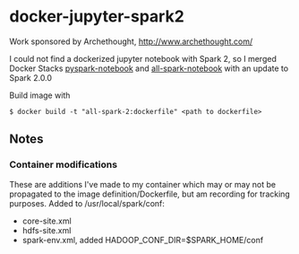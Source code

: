 # docker-jupyter-spark2
Work sponsored by Archethought, http://www.archethought.com/

I could not find a dockerized jupyter notebook with Spark 2, 
so I merged Docker Stacks [pyspark-notebook](https://github.com/jupyter/docker-stacks/tree/master/pyspark-notebook) 
and [all-spark-notebook](https://github.com/jupyter/docker-stacks/tree/master/all-spark-notebook) with an update to Spark 2.0.0
 
 Build image with 
 ```
 $ docker build -t "all-spark-2:dockerfile" <path to dockerfile>
 ```
## Notes

### Container modifications

These are additions I've made to my container which may or may not be propagated to the image definition/Dockerfile, but am recording for tracking purposes.
Added to /usr/local/spark/conf:

 * core-site.xml
 * hdfs-site.xml
 * spark-env.xml, added HADOOP_CONF_DIR=$SPARK_HOME/conf
